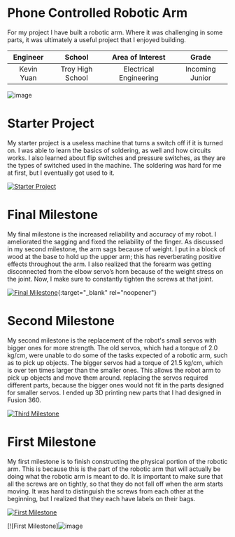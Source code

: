 ﻿# Phone Controlled Robotic Arm
For my project I have built a robotic arm. Where it was challenging in some parts, it was ultimately a useful project that I enjoyed building.

| **Engineer** | **School** | **Area of Interest** | **Grade** |
|:--:|:--:|:--:|:--:|
| Kevin Yuan | Troy High School | Electrical Engineering | Incoming Junior

![image](https://user-images.githubusercontent.com/80135004/180269250-980d9f37-4ea0-4b74-a75a-cea5cc8935d6.png)
  
# Starter Project

My starter project is a useless machine that turns a switch off if it is turned on. I was able to learn the basics of soldering, as well and how circuits works. I also learned about flip switches and pressure switches, as they are the types of switched used in the machine. The soldering was hard for me at first, but I eventually got used to it.

[![Starter Project](https://i.ibb.co/qB70Zsh/MWAHA.png)](https://youtu.be/Fna8xGhYYS0)

# Final Milestone
My final milestone is the increased reliability and accuracy of my robot. I ameliorated the sagging and fixed the reliability of the finger. As discussed in my second milestone, the arm sags because of weight. I put in a block of wood at the base to hold up the upper arm; this has reverberating positive effects throughout the arm. I also realized that the forearm was getting disconnected from the elbow servo’s horn because of the weight stress on the joint. Now, I make sure to constantly tighten the screws at that joint. 

[![Final Milestone](![image](https://user-images.githubusercontent.com/80135004/174338094-e062d5b5-acec-4be5-8e7b-e0c66c8dc47e.png)
)](https://www.youtube.com/watch?v=F7M7imOVGug&feature=emb_logo "Final Milestone"){:target="_blank" rel="noopener"}

# Second Milestone
My second milestone is the replacement of the robot's small servos with bigger ones for more strength. The old servos, which had a torque of 2.0 kg/cm, were unable to do some of the tasks expected of a robotic arm, such as to pick up objects. The bigger servos had a torque of 21.5 kg/cm, which is over ten times larger than the smaller ones. This allows the robot arm to pick up objects and move them around. replacing the servos required different parts, because the bigger ones would not fit in the parts designed for smaller servos. I ended up 3D printing new parts that I had designed in Fusion 360.

[![Third Milestone](https://i.postimg.cc/V6gfFCnS/maxresdefault.png)](https://youtu.be/3FViclcukmk)
# First Milestone
  

My first milestone is to finish constructing the physical portion of the robotic arm. This is because this is the part of the robotic arm that will actually be doing what the robotic arm is meant to do. It is important to make sure that all the screws are on tightly, so that they do not fall off when the arm starts moving. It was hard to distinguish the screws from each other at the beginning, but I realized that they each have labels on their bags.

[![First Milestone](https://i.ibb.co/8j9BdTr/EHAHH.png)](https://youtu.be/B3PHC6xPnBk)

[![First Milestone]![image](https://user-images.githubusercontent.com/80135004/180288681-e0e6812e-b7cc-4770-bb4e-8ee8a7d8912a.png)
